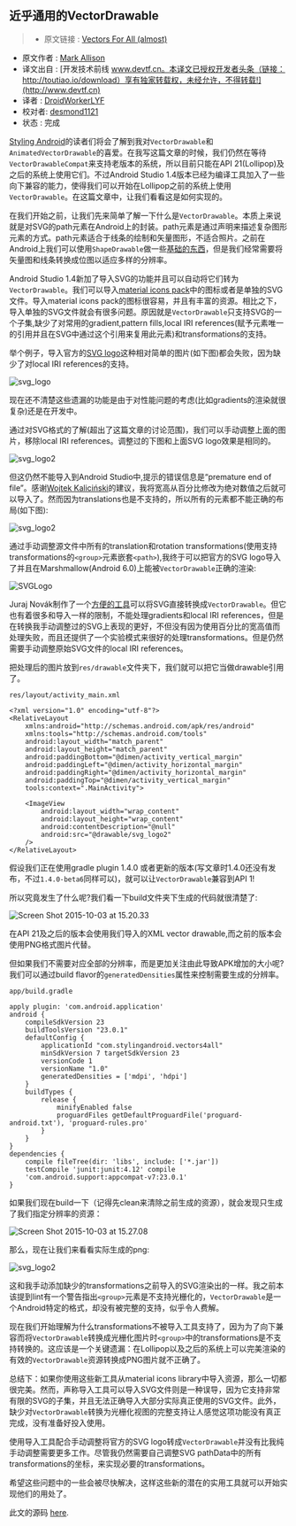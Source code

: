 近乎通用的VectorDrawable
---

> * 原文链接 : [Vectors For All (almost)](https://blog.stylingandroid.com/vectors-for-all-almost/?utm_source=Android+Weekly&utm_campaign=0903213dbd-Android_Weekly_175&utm_medium=email&utm_term=0_4eb677ad19-0903213dbd-337955857)
* 原文作者 : [Mark Allison](https://blog.stylingandroid.com/)
* 译文出自 : [开发技术前线 www.devtf.cn。本译文已授权开发者头条（链接：http://toutiao.io/download）享有独家转载权，未经允许，不得转载!](http://www.devtf.cn)
* 译者 : [DroidWorkerLYF](https://github.com/DroidWorkerLYF)
* 校对者: [desmond1121](https://github.com/desmond1121)
* 状态 :  完成

[Styling Android](https://blog.stylingandroid.com/)的读者们将会了解到我对`VectorDrawable`和`AnimatedVectorDrawable`的喜爱。在我写这篇文章的时候，我们仍然在等待`VectorDrawableCompat`来支持老版本的系统，所以目前只能在API 21(Lollipop)及之后的系统上使用它们。不过Android Studio 1.4版本已经为编译工具加入了一些向下兼容的能力，使得我们可以开始在Lollipop之前的系统上使用`VectorDrawable`。在这篇文章中，让我们看看这是如何实现的。
 
在我们开始之前，让我们先来简单了解一下什么是`VectorDrawable`。本质上来说就是对SVG的path元素在Android上的封装。path元素是通过声明来描述复杂图形元素的方式。path元素适合于线条的绘制和矢量图形，不适合照片。之前在Android上我们可以使用`ShapeDrawable`做一些[基础的东西](https://blog.stylingandroid.com/more-vector-drawables-part-2/)，但是我们经常需要将矢量图和线条转换成位图以适应多样的分辨率。
 
Android Studio 1.4新加了导入SVG的功能并且可以自动将它们转为`VectorDrawable`。我们可以导入[material icons
pack](https://www.google.com/design/icons/)中的图标或者是单独的SVG文件。导入material icons pack的图标很容易，并且有丰富的资源。相比之下，导入单独的SVG文件就会有很多问题。原因就是`VectorDrawable`只支持SVG的一个子集,缺少了对常用的gradient,pattern fills,local IRI references(赋予元素唯一的引用并且在SVG中通过这个引用来复用此元素)和transformations的支持。
 
举个例子，导入官方的[SVG logo](http://www.w3.org/2009/08/svg-logos.html)这种相对简单的图片(如下图)都会失败，因为缺少了对local IRI references的支持。

![svg\_logo](https://github.com/DroidWorkerLYF/Translate/blob/master/vectors%20for%20all/1.png?raw=true)
  
现在还不清楚这些遗漏的功能是由于对性能问题的考虑(比如gradients的渲染就很复杂)还是在开发中。
  
通过对SVG格式的了解(超出了这篇文章的讨论范围)，我们可以手动调整上面的图片，移除local IRI references。调整过的下图和上面SVG logo效果是相同的。

![svg\_logo2](https://github.com/DroidWorkerLYF/Translate/blob/master/vectors%20for%20all/2.png?raw=true)
  
但这仍然不能导入到Android Studio中,提示的错误信息是“premature end of file”。感谢[Wojtek Kaliciński](https://plus.google.com/+WojtekKalicinski)的建议，我将宽高从百分比修改为绝对数值之后就可以导入了。然而因为translations也是不支持的，所以所有的元素都不能正确的布局(如下图):

![svg\_logo2](https://github.com/DroidWorkerLYF/Translate/blob/master/vectors%20for%20all/3.png?raw=true)
 
通过手动调整源文件中所有的translation和rotation transformations(使用支持transformations的`<group>`元素嵌套`<path>`),我终于可以把官方的SVG logo导入了并且在Marshmallow(Android 6.0)上能被`VectorDrawable`正确的渲染:

![SVGLogo](https://github.com/DroidWorkerLYF/Translate/blob/master/vectors%20for%20all/4.png?raw=true)
  
Juraj Novák制作了一个[方便的工具](http://inloop.github.io/svg2android/)可以将SVG直接转换成`VectorDrawable`。但它也有着很多和导入一样的限制，不能处理gradients和local IRI references，但是在转换我手动调整过的SVG上表现的更好，不但没有因为使用百分比的宽高值而处理失败，而且还提供了一个实验模式来很好的处理transformations。但是仍然需要手动调整原始SVG文件的local IRI references。

把处理后的图片放到`res/drawable`文件夹下，我们就可以把它当做drawable引用了。

    res/layout/activity_main.xml

    <?xml version="1.0" encoding="utf-8"?>
    <RelativeLayout
		xmlns:android="http://schemas.android.com/apk/res/android"
		xmlns:tools="http://schemas.android.com/tools"
		android:layout_width="match_parent"
		android:layout_height="match_parent"
		android:paddingBottom="@dimen/activity_vertical_margin"
		android:paddingLeft="@dimen/activity_horizontal_margin"
		android:paddingRight="@dimen/activity_horizontal_margin"
		android:paddingTop="@dimen/activity_vertical_margin"
		tools:context=".MainActivity"> 

    	<ImageView
			android:layout_width="wrap_content"
			android:layout_height="wrap_content"
			android:contentDescription="@null" 
			android:src="@drawable/svg_logo2"
		/> 
    </RelativeLayout>

假设我们正在使用gradle plugin 1.4.0 或者更新的版本(写文章时1.4.0还没有发布，不过`1.4.0-beta6`同样可以)，就可以让`VectorDrawable`兼容到API 1!
  
所以究竟发生了什么呢?我们看一下build文件夹下生成的代码就很清楚了:

![Screen Shot 2015-10-03 at 15.20.33](https://github.com/DroidWorkerLYF/Translate/blob/master/vectors%20for%20all/5.png?raw=true)
  
在API 21及之后的版本会使用我们导入的XML vector drawable,而之前的版本会使用PNG格式图片代替。

但如果我们不需要对应全部的分辨率，而是更加关注由此导致APK增加的大小呢?我们可以通过build flavor的`generatedDensities`属性来控制需要生成的分辨率。

	app/build.gradle

	apply plugin: 'com.android.application'
    android {
		compileSdkVersion 23
		buildToolsVersion "23.0.1"
        defaultConfig {
        	applicationId "com.stylingandroid.vectors4all"
       		minSdkVersion 7 targetSdkVersion 23
      		versionCode 1
     		versionName "1.0"
    		generatedDensities = ['mdpi', 'hdpi']
   		}
		buildTypes {
        	release {
       			minifyEnabled false
      			proguardFiles getDefaultProguardFile('proguard-android.txt'), 'proguard-rules.pro'
     		}
    	}
	}
	dependencies {
    	compile fileTree(dir: 'libs', include: ['*.jar'])
		testCompile 'junit:junit:4.12' compile
		'com.android.support:appcompat-v7:23.0.1'
    }
  
如果我们现在build一下（记得先clean来清除之前生成的资源），就会发现只生成了我们指定分辨率的资源：

![Screen Shot 2015-10-03 at 15.27.08](https://github.com/DroidWorkerLYF/Translate/blob/master/vectors%20for%20all/6.png?raw=true)
 
那么，现在让我们来看看实际生成的png:

![svg\_logo2](https://github.com/DroidWorkerLYF/Translate/blob/master/vectors%20for%20all/7.png?raw=true)

这和我手动添加缺少的transformations之前导入的SVG渲染出的一样。我之前本该提到lint有一个警告指出`<group>`元素是不支持光栅化的，`VectorDrawable`是一个Android特定的格式，却没有被完整的支持，似乎令人费解。

现在我们开始理解为什么transformations不被导入工具支持了，因为为了向下兼容而将`VectorDrawable`转换成光栅化图片时`<group>`中的transformations是不支持转换的。这应该是一个关键遗漏：在Lollipop以及之后的系统上可以完美渲染的有效的`VectorDrawable`资源转换成PNG图片就不正确了。
  
总结下：如果你使用这些新工具从material icons library中导入资源，那么一切都很完美。然而，声称导入工具可以导入SVG文件则是一种误导，因为它支持非常有限的SVG的子集，并且无法正确导入大部分实际真正使用的SVG文件。此外，缺少对`VectorDrawable`转换为光栅化视图的完整支持让人感觉这项功能没有真正完成，没有准备好投入使用。

使用导入工具配合手动调整将官方的SVG logo转成`VectorDrawable`并没有比我纯手动调整需要更多工作。尽管我仍然需要自己调整SVG pathData中的所有transformations的坐标，来实现必要的transformations。

希望这些问题中的一些会被尽快解决，这样这些新的潜在的实用工具就可以开始实现他们的用处了。

此文的源码
[here](https://github.com/StylingAndroid/Vectors4All/tree/master).